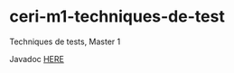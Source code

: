 # ceri-m1-techniques-de-test
Techniques de tests, Master 1

Javadoc [HERE](https://www.leszczytom.fr/ceri-m1-techniques-de-test/fr/univavignon/pokedex/api/package-summary.html)
